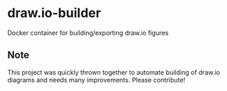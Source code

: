 # draw.io-builder
Docker container for building/exporting draw.io figures

## Note
This project was quickly thrown together to automate building of draw.io diagrams and needs many improvements. Please
contribute!
